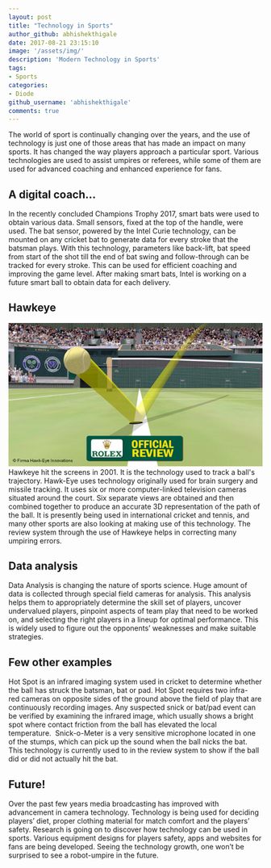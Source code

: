 ```yaml
---
layout: post
title: "Technology in Sports"
author_github: abhishekthigale
date: 2017-08-21 23:15:10
image: '/assets/img/'
description: 'Modern Technology in Sports'
tags:
- Sports
categories:
- Diode
github_username: 'abhishekthigale'
comments: true
---
```


The world of sport is continually changing over the years, and the use of technology is just one of those areas that has made an impact on many sports. It has changed the way players approach a particular sport. Various technologies are used to assist umpires or referees, while some of them are used for advanced coaching and enhanced experience for fans.

## A digital coach…
In the recently concluded Champions Trophy 2017, smart bats were used to obtain various data. Small sensors, fixed at the top of the handle, were used. 
The bat sensor, powered by the Intel Curie technology, can be mounted on any cricket bat to generate data for every stroke that the batsman plays. With this technology, parameters like back-lift, bat speed from start of the shot till the end of bat swing and follow-through can be tracked for every stroke. This can be used for efficient coaching and improving the game level. After making smart bats, Intel is working on a future smart ball to obtain data for each delivery.

## Hawkeye
![Hawkeye](/blog/assets/img/technology-in-sports/w.jpg)
Hawkeye hit the screens in 2001. It is the technology used to track a ball's trajectory. Hawk-Eye uses technology originally used for brain surgery and missile tracking. It uses six or more computer-linked television cameras situated around the court. Six separate views are obtained and then combined together to produce an accurate 3D representation of the path of the ball. It is presently being used in international cricket and tennis, and many other sports are also looking at making use of this technology. The review system through the use of Hawkeye helps in correcting many umpiring errors.

## Data analysis
Data Analysis is changing the nature of sports science. Huge amount of data is collected through special field cameras for analysis. This analysis helps them to appropriately determine the skill set of players, uncover undervalued players, pinpoint aspects of team play that need to be worked on, and selecting the right players in a lineup for optimal performance. This is widely used to figure out the opponents’ weaknesses and make suitable strategies. 

## Few other examples
Hot Spot is an infrared imaging system used in cricket to determine whether the ball has struck the batsman, bat or pad. Hot Spot requires two infra-red cameras on opposite sides of the ground above the field of play that are continuously recording images. Any suspected snick or bat/pad event can be verified by examining the infrared image, which usually shows a bright spot where contact friction from the ball has elevated the local temperature. 
Snick-o-Meter is a very sensitive microphone located in one of the stumps, which can pick up the sound when the ball nicks the bat. This technology is currently used to in the review system to show if the ball did or did not actually hit the bat.

## Future!
Over the past few years media broadcasting has improved with advancement in camera technology. Technology is being used for deciding players’ diet, proper clothing material for match comfort and the players’ safety. 
Research is going on to discover how technology can be used in sports. Various equipment designs for players safety, apps and websites for fans are being developed. Seeing the technology growth, one won’t be surprised to see a robot-umpire in the future.